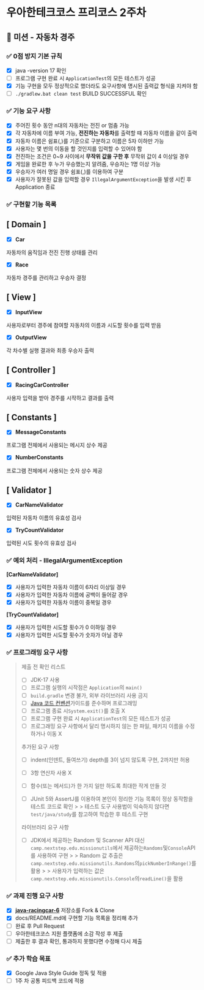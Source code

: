 # 우아한테크코스 프리코스 2주차

## 🚗 미션 - 자동차 경주

### ✅ 0점 방지 기본 규칙

- [x]  java -version 17 확인
- [ ]  프로그램 구현 완료 시 `ApplicationTest`의 모든 테스트가 성공
- [x]  기능 구현을 모두 정상적으로 했더라도 요구사항에 명시된 출력값 형식을 지켜야 함
- [ ]  `./gradlew.bat clean test` BUILD SUCCESSFUL 확인

### ✅ 기능 요구 사항

- [x]  주어진 횟수 동안 n대의 자동차는 전진 or 멈춤 가능
- [x]  각 자동차에 이름 부여 가능, **전진하는 자동차**를 출력할 때 자동차 이름을 같이 출력
- [x]  자동차 이름은 쉼표(,)를 기준으로 구분하고 이름은 5자 이하만 가능
- [x]  사용자는 몇 번의 이동을 할 것인지를 입력할 수 있어야 함
- [x]  전진하는 조건은 0~9 사이에서 **무작위 값을 구한 후** 무작위 값이 4 이상일 경우
- [x]  게임을 완료한 후 누가 우승했는지 알려줌, 우승자는 1명 이상 가능
- [x]  우승자가 여러 명일 경우 쉼표(,)를 이용하여 구분
- [x]  사용자가 잘못된 값을 입력할 경우 `IllegalArgumentException`을 발생 시킨 후 Application 종료

### ✅ 구현할 기능 목록

**[ Domain ]**
-

- [x]  **Car**

자동차의 움직임과 전진 진행 상태를 관리

- [x]  **Race**

자동차 경주를 관리하고 우승자 결정

**[ View ]**
-

- [x]  **InputView**

사용자로부터 경주에 참여할 자동차의 이름과 시도할 횟수를 입력 받음

- [x]  **OutputView**

각 차수별 실행 결과와 최종 우승자 출력

**[ Controller ]**
-

- [x]  **RacingCarController**

사용자 입력을 받아 경주를 시작하고 결과를 출력

**[ Constants ]**
-

- [x]  **MessageConstants**

프로그램 전체에서 사용되는 메시지 상수 제공

- [x]  **NumberConstants**

프로그램 전체에서 사용되는 숫자 상수 제공

**[ Validator ]**
-

- [x]  **CarNameValidator**

입력된 자동차 이름의 유효성 검사

- [x]  **TryCountValidator**

입력된 시도 횟수의 유효성 검사

### ✅ 예외 처리 - IllegalArgumentException

**[CarNameValidator]**

- [x]  사용자가 입력한 자동차 이름이 6자리 이상일 경우
- [x]  사용자가 입력한 자동차 이름에 공백이 들어갈 경우
- [x]  사용자가 입력한 자동차 이름이 중복일 경우

**[TryCountValidator]**

- [x]  사용자가 입력한 시도할 횟수가 0 이하일 경우
- [x]  사용자가 입력한 시도할 횟수가 숫자가 아닐 경우

### ✅ 프로그래밍 요구 사항

> 제출 전 확인 리스트
>
> - [ ]  JDK-17 사용
> - [ ]  프로그램 실행의 시작점은 `Application`의 `main()`
> - [ ]  `build.gradle` 변경 불가, 외부 라이브러리 사용 금지
> - [ ]  [Java 코드 컨벤션](https://github.com/woowacourse/woowacourse-docs/tree/master/styleguide/java)가이드를 준수하며 프로그래밍
> - [ ]  프로그램 종료 시`System.exit()`를 호출 X
> - [ ]  프로그램 구현 완료 시 `ApplicationTest`의 모든 테스트가 성공
> - [ ]  프로그래밍 요구 사항에서 달리 명시하지 않는 한 파일, 패키지 이름을 수정하거나 이동 X
>
> 추가된 요구 사항
>
> - [ ]  indent(인덴트, 들여쓰기) depth를 3이 넘지 않도록 구현, 2까지만 허용
> - [ ]  3항 연산자 사용 X
> - [ ]  함수(또는 메서드)가 한 가지 일만 하도록 최대한 작게 만들 것
> - [ ]  JUnit 5와 AssertJ를 이용하여 본인이 정리한 기능 목록이 정상 동작함을 테스트 코드로 확인
    >
    >     테스트 도구 사용법이 익숙하지 않다면`test/java/study`를 참고하여 학습한 후 테스트 구현
>
>
> 라이브러리 요구 사항
>
> - [ ]  JDK에서 제공하는 Random 및 Scanner API 대신`camp.nextstep.edu.missionutils`에서 제공하는`Randoms`및`Console`API를 사용하여 구현
    >
    >     Random 값 추출은`camp.nextstep.edu.missionutils.Randoms`의`pickNumberInRange()`를 활용
    >
    >     사용자가 입력하는 값은`camp.nextstep.edu.missionutils.Console`의`readLine()`을 활용
>

### ✅ 과제 진행 요구 사항

- [x]  **[java-racingcar-6](https://github.com/hoonyworld/java-racingcar-6)** 저장소를 Fork & Clone
- [x]  docs/README.md에 구현할 기능 목록을 정리해 추가
- [ ]  완료 후 Pull Request
- [ ]  우아한테크코스 지원 플랫폼에 소감 작성 후 제출
- [ ]  제출한 후 결과 확인, 통과하지 못했다면 수정해 다시 제출

### ✅ 추가 학습 목표

- [x]  Google Java Style Guide 정독 및 적용
- [ ]  1주 차 공통 피드백 코드에 적용